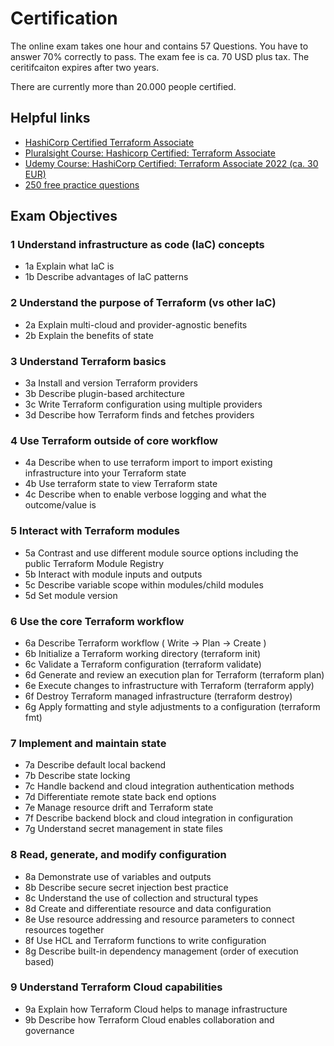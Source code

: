 # Certification

The online exam takes one hour and contains 57 Questions.
You have to answer 70% correctly to pass.
The exam fee is ca. 70 USD plus tax.
The ceritifcaiton expires after two years.

There are currently more than 20.000 people certified.

## Helpful links

- [HashiCorp Certified Terraform Associate](https://www.hashicorp.com/certification/terraform-associate)
- [Pluralsight Course: Hashicorp Certified: Terraform Associate](https://www.pluralsight.com/paths/hashicorp-certified-terraform-associate)
- [Udemy Course: HashiCorp Certified: Terraform Associate 2022 (ca. 30 EUR)](https://www.udemy.com/course/terraform-beginner-to-advanced/)
- [250 free practice questions](<https://medium.com/bb-tutorials-and-thoughts/250-practice-questions-for-terraform-associate-certification-7a3ccebe6a1a>)

## Exam Objectives

### 1 Understand infrastructure as code (IaC) concepts

- 1a Explain what IaC is
- 1b Describe advantages of IaC patterns

### 2 Understand the purpose of Terraform (vs other IaC)

- 2a Explain multi-cloud and provider-agnostic benefits
- 2b Explain the benefits of state

### 3 Understand Terraform basics

- 3a Install and version Terraform providers
- 3b Describe plugin-based architecture
- 3c Write Terraform configuration using multiple providers
- 3d Describe how Terraform finds and fetches providers

### 4 Use Terraform outside of core workflow

- 4a Describe when to use terraform import to import existing infrastructure into your Terraform state
- 4b Use terraform state to view Terraform state
- 4c Describe when to enable verbose logging and what the outcome/value is

### 5 Interact with Terraform modules

- 5a Contrast and use different module source options including the public Terraform Module Registry
- 5b Interact with module inputs and outputs
- 5c Describe variable scope within modules/child modules
- 5d Set module version

### 6 Use the core Terraform workflow

- 6a Describe Terraform workflow ( Write -> Plan -> Create )
- 6b Initialize a Terraform working directory (terraform init)
- 6c Validate a Terraform configuration (terraform validate)
- 6d Generate and review an execution plan for Terraform (terraform plan)
- 6e Execute changes to infrastructure with Terraform (terraform apply)
- 6f Destroy Terraform managed infrastructure (terraform destroy)
- 6g Apply formatting and style adjustments to a configuration (terraform fmt)

### 7 Implement and maintain state

- 7a Describe default local backend
- 7b Describe state locking
- 7c Handle backend and cloud integration authentication methods
- 7d Differentiate remote state back end options
- 7e Manage resource drift and Terraform state
- 7f Describe backend block and cloud integration in configuration
- 7g Understand secret management in state files

### 8 Read, generate, and modify configuration

- 8a Demonstrate use of variables and outputs
- 8b Describe secure secret injection best practice
- 8c Understand the use of collection and structural types
- 8d Create and differentiate resource and data configuration
- 8e Use resource addressing and resource parameters to connect resources together
- 8f Use HCL and Terraform functions to write configuration
- 8g Describe built-in dependency management (order of execution based)

### 9 Understand Terraform Cloud capabilities

- 9a Explain how Terraform Cloud helps to manage infrastructure
- 9b Describe how Terraform Cloud enables collaboration and governance
